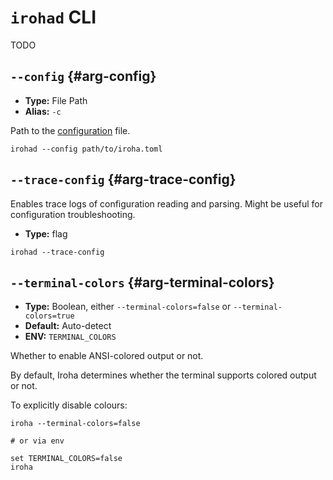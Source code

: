 # `irohad` CLI

TODO

## `--config`  {#arg-config}

- **Type:** File Path
- **Alias:** `-c`

Path to the [configuration](/reference/peer-config/index.md) file.

```shell
irohad --config path/to/iroha.toml
```

## `--trace-config` {#arg-trace-config}

Enables trace logs of configuration reading and parsing.  Might be useful for configuration troubleshooting.

- **Type:** flag

```shell
irohad --trace-config
```

## `--terminal-colors` {#arg-terminal-colors}

- **Type:** Boolean, either `--terminal-colors=false` or
  `--terminal-colors=true`
- **Default:** Auto-detect
- **ENV:** `TERMINAL_COLORS`

Whether to enable ANSI-colored output or not.

By default, Iroha determines whether the terminal supports colored output
or not.

To explicitly disable colours:

```shell 
iroha --terminal-colors=false

# or via env

set TERMINAL_COLORS=false
iroha
```
